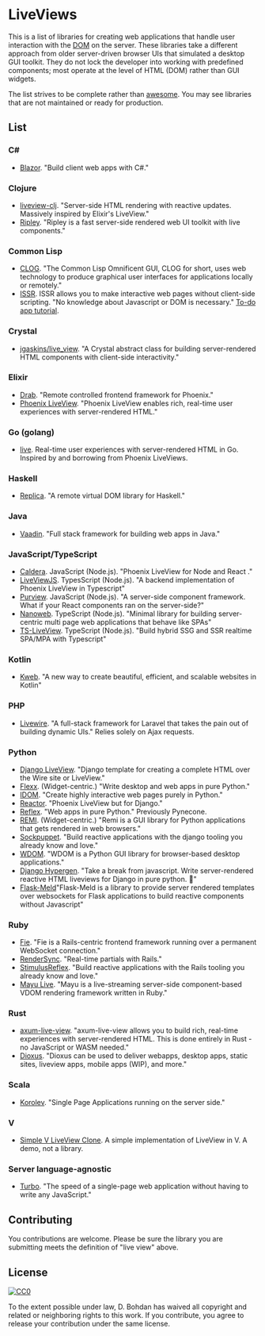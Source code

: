# LiveViews

This is a list of libraries for creating web applications that handle user interaction with the [DOM](https://en.wikipedia.org/wiki/Document\_Object\_Model) on the server. These libraries take a different approach from older server-driven browser UIs that simulated a desktop GUI toolkit. They do not lock the developer into working with predefined components; most operate at the level of HTML (DOM) rather than GUI widgets.

The list strives to be complete rather than [awesome](https://github.com/sindresorhus/awesome). You may see libraries that are not maintained or ready for production.

## List

### C#

* [Blazor](https://dotnet.microsoft.com/apps/aspnet/web-apps/client). "Build client web apps with C#."

### Clojure

* [liveview\-clj](https://github.com/prepor/liveview-clj). "Server-side HTML rendering with reactive updates. Massively inspired by Elixir's LiveView."
* [Ripley](https://github.com/tatut/ripley). "Ripley is a fast server-side rendered web UI toolkit with live components."

### Common Lisp

* [CLOG](https://github.com/rabbibotton/clog). "The Common Lisp Omnificent GUI, CLOG for short, uses web technology to produce graphical user interfaces for applications locally or remotely."
* [ISSR](https://github.com/interactive-ssr/client/blob/master/main.org/). ISSR allows you to make interactive web pages without client-side scripting. "No knowledge about Javascript or DOM is necessary."  [To-do app tutorial](http://cjackson.tk/todo-tutorial).

### Crystal

* [jgaskins/live\_view](https://github.com/jgaskins/live\_view). "A Crystal abstract class for building server-rendered HTML components with client-side interactivity."

### Elixir

* [Drab](https://github.com/grych/drab). "Remote controlled frontend framework for Phoenix."
* [Phoenix LiveView](https://github.com/phoenixframework/phoenix\_live\_view). "Phoenix LiveView enables rich, real-time user experiences with server-rendered HTML."

### Go (golang)

 * [live](https://github.com/jfyne/live). Real-time user experiences with server-rendered HTML in Go. Inspired by and borrowing from Phoenix LiveViews.

### Haskell

* [Replica](https://github.com/pkamenarsky/replica). "A remote virtual DOM library for Haskell."

### Java

* [Vaadin](https://vaadin.com). "Full stack framework for building web apps in Java."

### JavaScript/TypeScript

* [Caldera](https://github.com/calderajs/caldera-react). JavaScript (Node.js). "Phoenix LiveView for Node and React ."
* [LiveViewJS](https://github.com/floodfx/liveviewjs). TypesScript (Node.js). "A backend implementation of Phoenix LiveView in Typescript"
* [Purview](https://github.com/karthikv/purview). JavaScript (Node.js). "A server-side component framework. What if your React components ran on the server-side?"
* [Nanoweb](https://nanoweb.js.org/). TypeScript (Node.js). "Minimal library for building server-centric multi page web applications that behave like SPAs"
* [TS-LiveView](https://github.com/beenotung/ts-liveview). TypeScript (Node.js). "Build hybrid SSG and SSR realtime SPA/MPA with Typescript"

### Kotlin

* [Kweb](http://docs.kweb.io/). "A new way to create beautiful, efficient, and scalable websites in Kotlin"

### PHP

* [Livewire](https://github.com/livewire/livewire). "A full-stack framework for Laravel that takes the pain out of building dynamic UIs."  Relies solely on Ajax requests.

### Python

* [Django LiveView](https://github.com/Django-LiveView/liveview). "Django template for creating a complete HTML over the Wire site or LiveView."
* [Flexx](https://github.com/flexxui/flexx). (Widget-centric.)  "Write desktop and web apps in pure Python."
* [IDOM](https://github.com/idom-team/idom). "Create highly interactive web pages purely in Python."
* [Reactor](https://github.com/edelvalle/reactor). "Phoenix LiveView but for Django."
* [Reflex](https://github.com/reflex-dev/reflex). "Web apps in pure Python." Previously Pynecone.
* [REMI](https://github.com/dddomodossola/remi). (Widget-centric.)  "Remi is a GUI library for Python applications that gets rendered in web browsers."
* [Sockpuppet](https://github.com/jonathan-s/django-sockpuppet). "Build reactive applications with the django tooling you already know and love."
* [WDOM](https://github.com/miyakogi/wdom). "WDOM is a Python GUI library for browser-based desktop applications."
* [Django Hypergen](https://github.com/runekaagaard/django-hypergen/). "Take a break from javascript. Write server-rendered reactive HTML liveviews for Django in pure python. 💫"
* [Flask-Meld](https://www.flask-meld.dev/)"Flask-Meld is a library to provide server rendered templates over websockets for Flask applications to build reactive components without Javascript"

### Ruby

* [Fie](https://github.com/raen79/fie). "Fie is a Rails-centric frontend framework running over a permanent WebSocket connection."
* [RenderSync](https://github.com/chrismccord/render\_sync). "Real-time partials with Rails."
* [StimulusReflex](https://github.com/hopsoft/stimulus\_reflex). "Build reactive applications with the Rails tooling you already know and love."
* [Mayu Live](https://github.com/mayu-live/framework). "Mayu is a live-streaming server-side component-based VDOM rendering framework written in Ruby."

### Rust

* [axum-live-view](https://github.com/davidpdrsn/axum-live-view). "axum-live-view allows you to build rich, real-time experiences with server-rendered HTML. This is done entirely in Rust - no JavaScript or WASM needed."
* [Dioxus](https://github.com/dioxuslabs/dioxus). "Dioxus can be used to deliver webapps, desktop apps, static sites, liveview apps, mobile apps (WIP), and more."

### Scala

* [Korolev](https://github.com/fomkin/korolev). "Single Page Applications running on the server side."

### V

* [Simple V LiveView Clone](https://github.com/atomkirk/v-playground). A simple implementation of LiveView in V. A demo, not a library.

### Server language-agnostic

* [Turbo](https://turbo.hotwired.dev/). "The speed of a single-page web application without having to write any JavaScript."


## Contributing

You contributions are welcome. Please be sure the library you are submitting meets the definition of "live view" above.

## License

[![CC0](https://i.creativecommons.org/p/zero/1.0/88x31.png)](https://creativecommons.org/publicdomain/zero/1.0/)

To the extent possible under law, D. Bohdan has waived all copyright and related or neighboring rights to this work. If you contribute, you agree to release your contribution under the same license.
